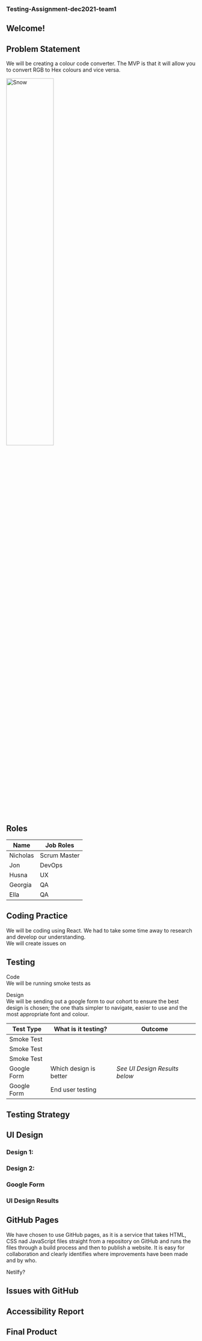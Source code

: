 ### Testing-Assignment-dec2021-team1

## Welcome!

## Problem Statement 

We will be creating a colour code converter. The MVP is that it will allow you to convert RGB to Hex colours and vice versa.
<div class="column">
    <img src="https://code.adonline.id.au/wp-content/uploads/excel-rgb-to-hex-01-2.png" alt="Snow" style="width:50%; ">
</div>

## Roles

|Name     | Job Roles    |
|---------|--------------|
|Nicholas | Scrum Master |
|Jon      | DevOps       |
|Husna    | UX           |
|Georgia  | QA           |
|Ella     | QA           |

## Coding Practice
We will be coding using React. We had to take some time away to research and develop our understanding. <br>
We will create issues on

## Testing 

Code
<br>
We will be running smoke tests as 

Design
<br>
We will be sending out a google form to our cohort to ensure the best design is chosen; the one thats simpler to navigate, easier to use and the most appropriate font and colour.
<br>

|Test Type    | What is it testing?    | Outcome                     |
|-------------|------------------------|-----------------------------|
|Smoke Test   |                        |                             |
|Smoke Test   |                        |                             |
|Smoke Test   |                        |                             |
|Google Form  | Which design is better | *See UI Design Results below*|
|Google Form  | End user testing       |                             |


## Testing Strategy 

## UI Design

### Design 1:

### Design 2:

### Google Form

### UI Design Results

## GitHub Pages 

We have chosen to use GitHub pages, as it is a service that takes HTML, CSS nad JavaScript files straight from a repository on GitHub and runs the files through a build process and then to publish a website. It is easy for collaboration and clearly identifies where improvements have been made and by who.

Netilfy?

## Issues with GitHub

## Accessibility Report

## Final Product
